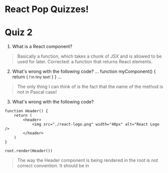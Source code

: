 # React Pop Quizzes!

# Quiz 2

1. What is a React component?
> Basically a function, which takes a chunk of JSX and is allowed to be used for later.
Corrected: a function that returns React elements.

2. What's wrong with the following code?
...
function myComponent() {
    return (
        <small>I'm tiny text!</small>
    )
}
...
> The only thing I can think of is the fact that the name of the method is not in Pascal case!


3. What's wrong with the following code?
```
function Header() {
    return (
        <header>
            <img src="./react-logo.png" width="40px" alt="React Logo />
        </header>
    )
}

root.render(Header())
```
> The way the Header component is being rendered in the root is not correct convention.
It should be in <Header />

